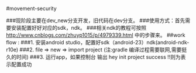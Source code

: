 #movement-security

###现阶段主要在dev_new分支开发，旧代码在dev分支。
###使用方式：首先需要安装配置好好对应的sdk，ndk。
###相关ndk的教程可按照   http://www.cnblogs.com/zhuyp1015/p/4979339.html   中的步骤来。
##work flow :
###1. 安装android studio，配置好sdk（android-23）ndk(android-ndk-r10e)
###2. file => new => import project (注:gradle 编译过程需要联网,需要挺久的时间)
###3. 运行app，如果控制台 输出 hey init project success !!则为表示配置成功
